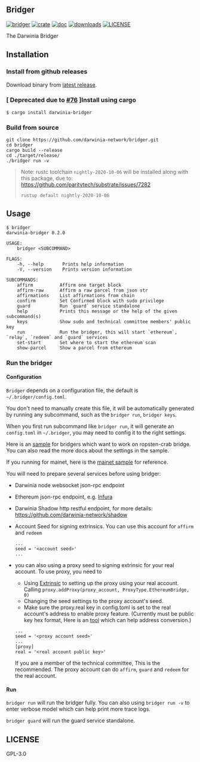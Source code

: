 ## Bridger

[![bridger](https://github.com/darwinia-network/bridger/workflows/bridger/badge.svg)](https://github.com/darwinia-network/bridger)
[![crate](https://img.shields.io/crates/v/darwinia-bridger.svg)](https://crates.io/crates/darwinia-bridger)
[![doc](https://img.shields.io/badge/current-docs-brightgreen.svg)](https://docs.rs/darwinia-bridger/)
[![downloads](https://img.shields.io/crates/d/darwinia-bridger.svg)](https://crates.io/crates/darwinia-bridger)
[![LICENSE](https://img.shields.io/crates/l/darwinia-bridger.svg)](https://choosealicense.com/licenses/gpl/)

The Darwinia Bridger

## Installation

### Install from github releases

Download binary from [latest release](https://github.com/darwinia-network/bridger/releases/latest).

### [ Deprecated due to [#76](https://github.com/darwinia-network/bridger/issues/76) ]Install using cargo

```
$ cargo install darwinia-bridger
```

### Build from source

```
git clone https://github.com/darwinia-network/bridger.git
cd bridger
cargo build --release
cd ./target/release/
./bridger run -v
```

> Note: rustc toolchain `nightly-2020-10-06` will be installed along with this package, due to: https://github.com/paritytech/substrate/issues/7282
>
> ```rustup default nightly-2020-10-06```

## Usage

```
$ bridger
darwinia-bridger 0.2.0

USAGE:
    bridger <SUBCOMMAND>

FLAGS:
    -h, --help       Prints help information
    -V, --version    Prints version information

SUBCOMMANDS:
    affirm          Affirm one target block
    affirm-raw      Affirm a raw parcel from json str
    affirmations    List affirmations from chain
    confirm         Set Confirmed block with sudo privilege
    guard           Run `guard` service standalone
    help            Prints this message or the help of the given subcommand(s)
    keys            Show sudo and technical committee members' public key
    run             Run the bridger, this will start `ethereum`, `relay`, `redeem` and `guard` services
    set-start       Set where to start the ethereum scan
    show-parcel     Show a parcel from ethereum
```

### Run the bridger

#### Configuration

`Bridger` depends on a configuration file, the default is `~/.bridger/config.toml`.

You don't need to manually create this file, it will be automatically generated by running any subcommand, such as the `bridger run`, `bridger keys`.

When you first run subcommand like ```bridger run```, it will generate an ```config.toml``` in ```~/.bridger```, you may need to config it to the right settings.

Here is an [sample](./.maintain/ropsten_crab_config.toml.sample) for bridgers which want to work on ropsten-crab bridge.
You can also read the more docs about the settings in the sample.

If you running for mainet, here is the [mainet sample](./.maintain/mainet_config.toml.sample) for reference.

You will need to prepare several services before using bridger:
- Darwinia node websocket json-rpc endpoint
- Ethereum json-rpc endpoint, e.g. [Infura](https://infura.io/)
- Darwinia Shadow http restful endpoint, for more details: https://github.com/darwinia-network/shadow
- Account Seed for signing extrinsics. You can use this account for `affirm` and `redeem`
  ```
  ...
  seed = '<account seed>'
  ...
  ```
- you can also using a proxy seed to signing extrinsic for your real account. To use proxy, you need to
    + Using [Extrinsic](https://apps.darwinia.network/#/extrinsics) to setting up the proxy using your real account. Calling ```proxy.addProxy(proxy_account, ProxyType.EthereumBridge, 0)```
    + Changing the seed settings to the proxy account's seed.
    + Make sure the proxy.real key in config.toml is set to the real account's address to enable proxy feature. (Currently must be public key hex format, Here is an [tool](https://crab.subscan.io/tools/ss58_transform) which can help address conversion.)

  ```
  ...
  seed = '<proxy account seed>'
  ...
  [proxy]
  real = '<real account public key>'
  ```

  If you are a member of the technical committee, This is the recommended. The proxy account can do `affirm`, `guard` and `redeem` for the real account.

#### Run

`bridger run` will run the bridger fully. You can also using ```bridger run -v``` to enter verbose model which can help print more trace logs.

`bridger guard` will run the guard service standalone.

## LICENSE

GPL-3.0

